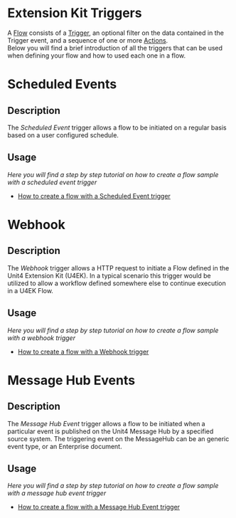 # Extension Kit Triggers
A [Flow](https://docs-external.u4pp.com/extensions-kit/glossary/flow/) consists of a [Trigger](https://docs-external.u4pp.com/extensions-kit/glossary/trigger/), an optional filter on the data contained in the Trigger event, and a sequence of one or more [Actions](https://docs-external.u4pp.com/extensions-kit/glossary/action/).  
Below you will find a brief introduction of all the triggers that can be used when defining your flow and how to used each one in a flow.
# Scheduled Events

## Description
The *Scheduled Event* trigger allows a flow to be initiated on a regular basis based on a user configured schedule.

## Usage
*Here you will find a step by step tutorial on how to create a flow sample with a scheduled event trigger*
* [How to create a flow with a Scheduled Event trigger](ScheduledEvent.md)



# Webhook

## Description
The *Webhook* trigger allows a HTTP request to initiate a Flow defined in the Unit4 Extension Kit (U4EK). In a typical scenario this trigger would be utilized to allow a workflow defined somewhere else to continue execution in a U4EK Flow.

## Usage
*Here you will find a step by step tutorial on how to create a flow sample with a webhook trigger*
* [How to create a flow with a Webhook trigger](Webhook.md)



# Message Hub Events

## Description
The *Message Hub Event* trigger allows a flow to be initiated when a particular event is published on the Unit4 Message Hub by a specified source system. The triggering event on the MessageHub can be an generic event type, or an Enterprise document.

## Usage
*Here you will find a step by step tutorial on how to create a flow sample with a message hub event trigger*
* [How to create a flow with a Message Hub Event trigger](MessageHubEvent.md)